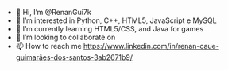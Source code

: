 - 👋 Hi, I’m @RenanGui7k
- 👀 I’m interested in Python, C++, HTML5, JavaScript e MySQL
- 🌱 I’m currently learning HTML5/CSS, and Java for games
- 💞️ I’m looking to collaborate on 
- 📫 How to reach me https://www.linkedin.com/in/renan-caue-guimarães-dos-santos-3ab2671b9/

<!---
RenanGui7k/RenanGui7k is a ✨ special ✨ repository because its `README.md` (this file) appears on your GitHub profile.
You can click the Preview link to take a look at your changes.
--->
